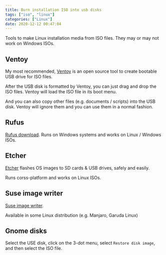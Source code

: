 ```yaml
---
title: Burn installation ISO into usb disks
tags: ["iso", "linux"]
categories: ["Linux"]
date: 2020-12-12 00:47:04
---
```


Tools to make Linux installation media from ISO files. They may or may not work on Windows ISOs.

<!--more-->

## Ventoy

My most recommended, [Ventoy](https://www.ventoy.net/) is an open source tool to create bootable USB drive for ISO files.

After the USB disk is formatted by Ventoy, you can just drag and drop the ISO files. Ventoy will load the ISO file in its boot menu.

And you can also copy other files (e.g. documents / scripts) into the USB disk. Ventoy will ignore them and you can use them in a normal fashion.

## Rufus

[Rufus download](https://rufus.ie/en_IE.html). Runs on Windows systems and works on Linux / Windows ISOs.

## Etcher

[Etcher](https://www.balena.io/etcher/) flashes OS images to SD cards & USB drives, safely and easily.

Runs corss-platform and works on Linux ISOs.

## Suse image writer

[Suse image writer](https://en.opensuse.org/SDB:Live_USB_stick#Install_ImageWriter_for_openSUSE).

Available in some Linux distribution (e.g. Manjaro, Garuda Linux)

## Gnome disks

Select the USE disk, click on the 3-dot menu, select `Restore disk image`, and then select the ISO file.
